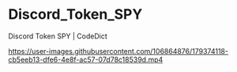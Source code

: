 # Discord_Token_SPY
Discord Token SPY | CodeDict


https://user-images.githubusercontent.com/106864876/179374118-cb5eeb13-dfe6-4e8f-ac57-07d78c18539d.mp4

